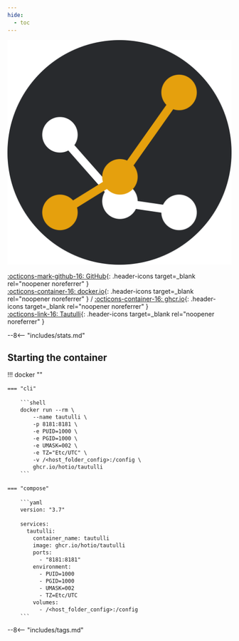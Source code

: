```yaml
---
hide:
  - toc
---
```


<div class="image-logo"><img src="/img/image-logos/tautulli.svg" alt="logo"></div>

[:octicons-mark-github-16: GitHub](https://github.com/hotio/tautulli){: .header-icons target=_blank rel="noopener noreferrer" }  
[:octicons-container-16: docker.io](https://hub.docker.com/r/hotio/tautulli){: .header-icons target=_blank rel="noopener noreferrer" }
 / [:octicons-container-16: ghcr.io](https://github.com/orgs/hotio/packages/container/package/tautulli){: .header-icons target=_blank rel="noopener noreferrer" }  
[:octicons-link-16: Tautulli](https://github.com/tautulli/tautulli){: .header-icons target=_blank rel="noopener noreferrer" }  

--8<-- "includes/stats.md"

## Starting the container

!!! docker ""

    === "cli"

        ```shell
        docker run --rm \
            --name tautulli \
            -p 8181:8181 \
            -e PUID=1000 \
            -e PGID=1000 \
            -e UMASK=002 \
            -e TZ="Etc/UTC" \
            -v /<host_folder_config>:/config \
            ghcr.io/hotio/tautulli
        ```

    === "compose"

        ```yaml
        version: "3.7"

        services:
          tautulli:
            container_name: tautulli
            image: ghcr.io/hotio/tautulli
            ports:
              - "8181:8181"
            environment:
              - PUID=1000
              - PGID=1000
              - UMASK=002
              - TZ=Etc/UTC
            volumes:
              - /<host_folder_config>:/config
        ```

--8<-- "includes/tags.md"
